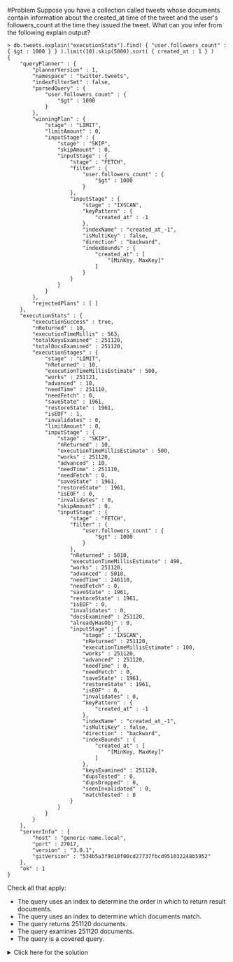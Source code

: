 #Problem
Suppose you have a collection called tweets whose documents contain information about the created_at time of the tweet and the user's followers_count at the time they issued the tweet. What can you infer from the following explain output?

    > db.tweets.explain("executionStats").find( { "user.followers_count" : { $gt : 1000 } } ).limit(10).skip(5000).sort( { created_at : 1 } )
    {
        "queryPlanner" : {
            "plannerVersion" : 1,
            "namespace" : "twitter.tweets",
            "indexFilterSet" : false,
            "parsedQuery" : {
                "user.followers_count" : {
                    "$gt" : 1000
                }
            },
            "winningPlan" : {
                "stage" : "LIMIT",
                "limitAmount" : 0,
                "inputStage" : {
                    "stage" : "SKIP",
                    "skipAmount" : 0,
                    "inputStage" : {
                        "stage" : "FETCH",
                        "filter" : {
                            "user.followers_count" : {
                                "$gt" : 1000
                            }
                        },
                        "inputStage" : {
                            "stage" : "IXSCAN",
                            "keyPattern" : {
                                "created_at" : -1
                            },
                            "indexName" : "created_at_-1",
                            "isMultiKey" : false,
                            "direction" : "backward",
                            "indexBounds" : {
                                "created_at" : [
                                    "[MinKey, MaxKey]"
                                ]
                            }
                        }
                    }
                }
            },
            "rejectedPlans" : [ ]
        },
        "executionStats" : {
            "executionSuccess" : true,
            "nReturned" : 10,
            "executionTimeMillis" : 563,
            "totalKeysExamined" : 251120,
            "totalDocsExamined" : 251120,
            "executionStages" : {
                "stage" : "LIMIT",
                "nReturned" : 10,
                "executionTimeMillisEstimate" : 500,
                "works" : 251121,
                "advanced" : 10,
                "needTime" : 251110,
                "needFetch" : 0,
                "saveState" : 1961,
                "restoreState" : 1961,
                "isEOF" : 1,
                "invalidates" : 0,
                "limitAmount" : 0,
                "inputStage" : {
                    "stage" : "SKIP",
                    "nReturned" : 10,
                    "executionTimeMillisEstimate" : 500,
                    "works" : 251120,
                    "advanced" : 10,
                    "needTime" : 251110,
                    "needFetch" : 0,
                    "saveState" : 1961,
                    "restoreState" : 1961,
                    "isEOF" : 0,
                    "invalidates" : 0,
                    "skipAmount" : 0,
                    "inputStage" : {
                        "stage" : "FETCH",
                        "filter" : {
                            "user.followers_count" : {
                                "$gt" : 1000
                            }
                        },
                        "nReturned" : 5010,
                        "executionTimeMillisEstimate" : 490,
                        "works" : 251120,
                        "advanced" : 5010,
                        "needTime" : 246110,
                        "needFetch" : 0,
                        "saveState" : 1961,
                        "restoreState" : 1961,
                        "isEOF" : 0,
                        "invalidates" : 0,
                        "docsExamined" : 251120,
                        "alreadyHasObj" : 0,
                        "inputStage" : {
                            "stage" : "IXSCAN",
                            "nReturned" : 251120,
                            "executionTimeMillisEstimate" : 100,
                            "works" : 251120,
                            "advanced" : 251120,
                            "needTime" : 0,
                            "needFetch" : 0,
                            "saveState" : 1961,
                            "restoreState" : 1961,
                            "isEOF" : 0,
                            "invalidates" : 0,
                            "keyPattern" : {
                                "created_at" : -1
                            },
                            "indexName" : "created_at_-1",
                            "isMultiKey" : false,
                            "direction" : "backward",
                            "indexBounds" : {
                                "created_at" : [
                                    "[MinKey, MaxKey]"
                                ]
                            },
                            "keysExamined" : 251120,
                            "dupsTested" : 0,
                            "dupsDropped" : 0,
                            "seenInvalidated" : 0,
                            "matchTested" : 0
                        }
                    }
                }
            }
        },
        "serverInfo" : {
            "host" : "generic-name.local",
            "port" : 27017,
            "version" : "3.0.1",
            "gitVersion" : "534b5a3f9d10f00cd27737fbcd951032248b5952"
        },
        "ok" : 1
    }
	
Check all that apply:
 - The query uses an index to determine the order in which to return result documents.
 - The query uses an index to determine which documents match.
 - The query returns 251120 documents.
 - The query examines 251120 documents.
 - The query is a covered query.
 
<details>
  <summary>Click here for the solution</summary>
  - The query uses an index to determine the order in which to return result documents.
  - The query examines 251120 documents.
</details>